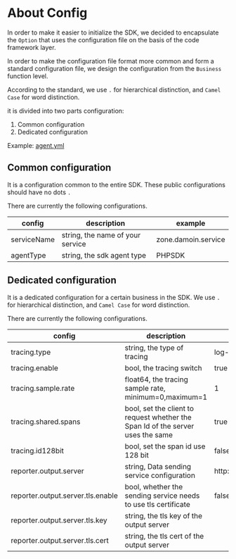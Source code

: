 # About Config

In order to make it easier to initialize the SDK, we decided to encapsulate the `Option` that uses the configuration file on the basis of the code framework layer.

In order to make the configuration file format more common and form a standard configuration file, we design the configuration from the `Business` function level.

According to the standard, we use `.` for hierarchical distinction, and `Camel Case` for word distinction.

it is divided into two parts configuration:
1. Common configuration
2. Dedicated configuration

Example: [agent.yml](./agent.yml) 

## Common configuration
It is a configuration common to the entire SDK. These public configurations should have no dots `.`

There are currently the following configurations.

| config      | description                      | example             |
|-------------|----------------------------------|---------------------|
| serviceName | string, the name of your service | zone.damoin.service |
| agentType   | string, the sdk agent type       | PHPSDK              |

## Dedicated configuration

It is a dedicated configuration for a certain business in the SDK. We use `.` for hierarchical distinction, and `Camel Case` for word distinction.

There are currently the following configurations.

| config                            | description                                                                     | example                            |
|-----------------------------------|---------------------------------------------------------------------------------|------------------------------------|
| tracing.type                      | string, the type of tracing                                                     | log-tracing                        |
| tracing.enable                    | bool, the tracing switch                                                        | true                               |
| tracing.sample.rate               | float64, the tracing sample rate, minimum=0,maximum=1                           | 1                                  |
| tracing.shared.spans              | bool, set the client to request whether the Span Id of the server uses the same | true                               |
| tracing.id128bit                  | bool, set the span id use 128 bit                                               | false                              |
| reporter.output.server            | string, Data sending service configuration                                      | http://localhost:9411/api/v2/spans |
| reporter.output.server.tls.enable | bool, whether the sending service needs to use tls certificate                  | false                              |
| reporter.output.server.tls.key    | string, the tls key of the output server                                        |                                    |
| reporter.output.server.tls.cert   | string, the tls cert of the output server                                       |                                    |